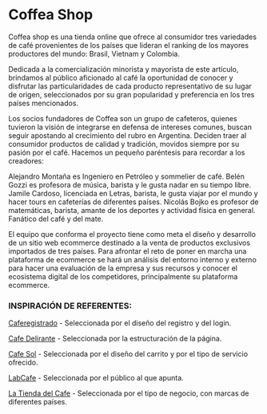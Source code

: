 # Coffea Shop

Coffea shop es una tienda online que ofrece al consumidor tres variedades de café provenientes de los países que lideran el ranking de los mayores productores del mundo: Brasil, Vietnam y Colombia.  

Dedicada a la comercialización minorista y mayorista de este artículo, brindamos al público aficionado al café la oportunidad de conocer y disfrutar las particularidades de cada producto representativo de su lugar de origen, seleccionados por su gran popularidad y preferencia en los tres países mencionados. 

Los socios fundadores de Coffea son un grupo de cafeteros, quienes tuvieron la visión de integrarse en defensa de intereses comunes, buscan seguir apostando al crecimiento del rubro en Argentina. Deciden traer al consumidor productos de calidad y tradición, movidos siempre por su pasión por el café.
Hacemos un pequeño paréntesis para recordar a los creadores:        

Alejandro Montaña es Ingeniero en Petróleo y sommelier de café.
Belén Gozzi es profesora de música, barista y le gusta nadar en su tiempo libre.
Jamile Cardoso,  licenciada en Letras, barista, le gusta viajar por el mundo y hacer tours en cafeterías de diferentes países. 
Nicolás Bojko es profesor de matemáticas,  barista, amante de los deportes  y actividad física en general. Fanático del café y del mate.

El equipo que conforma el proyecto tiene como meta el diseño y desarrollo de un sitio web ecommerce destinado a la venta de productos exclusivos importados de tres países. Para afrontar el reto de poner en marcha una plataforma de ecommerce se hará un análisis del entorno interno y externo para hacer una evaluación de la empresa y sus recursos y conocer el ecosistema digital de los competidores, principalmente su plataforma ecommerce. 

### INSPIRACIÓN DE REFERENTES:

[Caferegistrado](https://www.caferegistrado.com/) - Seleccionada por el diseño del registro y del login. 

[Cafe Delirante](https://cafedelirante.com.ar/) - Seleccionada por la estructuración de la página.

[Cafe Sol](https://cafesol.com.ar/) - Seleccionada por el diseño del carrito y por el tipo de servicio ofrecido.
 
[LabCafe](https://shop.labcafe.com.ar/) - Seleccionada por el público al que apunta.

[La Tienda del Cafe](https://latiendadelcafe.co/)  - Seleccionada por el tipo de negocio, con marcas de diferentes países.
